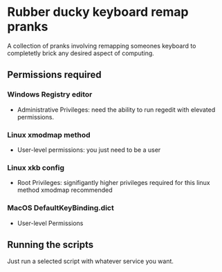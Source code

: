# Rubber ducky keyboard remap pranks
A collection of pranks involving remapping someones keyboard to completetly brick any desired aspect of computing.
## Permissions required
### Windows Registry editor
- Administrative Privileges: need the ability to run regedit with elevated permissions.
### Linux xmodmap method
- User-level permissions: you just need to be a user
### Linux xkb config
- Root Privileges: signifigantly higher privileges required for this linux method xmodmap recommended
### MacOS DefaultKeyBinding.dict
- User-level Permissions
## Running the scripts
Just run a selected script with whatever service you want.